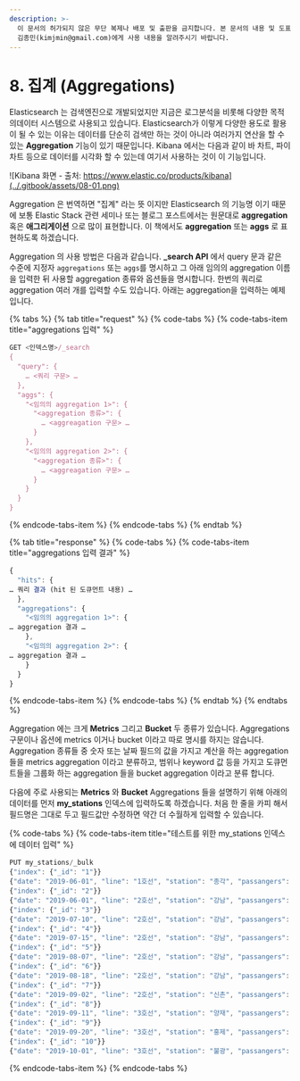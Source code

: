 ```yaml
---
description: >-
  이 문서의 허가되지 않은 무단 복제나 배포 및 출판을 금지합니다. 본 문서의 내용 및 도표 등을 인용하고자 하는 경우 출처를 명시하고
  김종민(kimjmin@gmail.com)에게 사용 내용을 알려주시기 바랍니다.
---
```


# 8. 집계 \(Aggregations\)

  Elasticsearch 는 검색엔진으로 개발되었지만 지금은 로그분석을 비롯해 다양한 목적의데이터 시스템으로 사용되고 있습니다. Elasticsearch가 이렇게 다양한 용도로 활용이 될 수 있는 이유는 데이터를 단순히 검색만 하는 것이 아니라 여러가지 연산을 할 수 있는 **Aggregation** 기능이 있기 때문입니다. Kibana 에서는 다음과 같이 바 차트, 파이 차트 등으로 데이터를 시각화 할 수 있는데 여기서 사용하는 것이 이 기능입니다.

![Kibana &#xD654;&#xBA74; - &#xCD9C;&#xCC98;: https://www.elastic.co/products/kibana](../.gitbook/assets/08-01.png)

  Aggregation 은 번역하면 "집계" 라는 뜻 이지만 Elasticsearch 의 기능명 이기 때문에 보통 Elastic Stack 관련 세미나 또는 블로그 포스트에서는 원문대로 **aggregation** 혹은 **애그리게이션** 으로 많이 표현합니다. 이 책에서도 **aggregation** 또는 **aggs** 로 표현하도록 하겠습니다.

  Aggregation 의 사용 방법은 다음과 같습니다. **\_search API** 에서 query 문과 같은 수준에 지정자 `aggregations` 또는 `aggs`를 명시하고 그 아래 임의의 aggregation 이름을 입력한 뒤 사용할 aggregation 종류와 옵션들을 명시합니다. 한번의 쿼리로 aggregation 여러 개를 입력할 수도 있습니다. 아래는 aggregation을 입력하는 예제입니다.

{% tabs %}
{% tab title="request" %}
{% code-tabs %}
{% code-tabs-item title="aggregations 입력" %}
```javascript
GET <인덱스명>/_search
{
  "query": {
    … <쿼리 구문> …
  },
  "aggs": {
    "<임의의 aggregation 1>": {
      "<aggregation 종류>": {
        … <aggreagation 구문> …
      }
    },
    "<임의의 aggregation 2>": {
      "<aggregation 종류>": {
        … <aggreagation 구문> …
      }
    }
  }
}
```
{% endcode-tabs-item %}
{% endcode-tabs %}
{% endtab %}

{% tab title="response" %}
{% code-tabs %}
{% code-tabs-item title="aggregations 입력 결과" %}
```javascript
{
  "hits": {
… 쿼리 결과 (hit 된 도큐먼트 내용) …
  },
  "aggregations": {
    "<임의의 aggregation 1>": {
… aggregation 결과 …
    },
    "<임의의 aggregation 2>": {
… aggregation 결과 …
    }
  }
}
```
{% endcode-tabs-item %}
{% endcode-tabs %}
{% endtab %}
{% endtabs %}

  Aggregation 에는 크게 **Metrics** 그리고 **Bucket** 두 종류가 있습니다. Aggregations 구문이나 옵션에 metrics 이거나 bucket 이라고 따로 명시를 하지는 않습니다. Aggregation 종류들 중 숫자 또는 날짜 필드의 값을 가지고 계산을 하는 aggregation 들을 metrics aggregation 이라고 분류하고, 범위나 keyword 값 등을 가지고 도큐먼트들을 그룹화 하는 aggregation 들을 bucket aggregation 이라고 분류 합니다.

  다음에 주로 사용되는 **Metrics** 와 **Bucket** Aggregations 들을 설명하기 위해 아래의 데이터를 먼저 **my\_stations** 인덱스에 입력하도록 하겠습니다. 처음 한 줄을 카피 해서 필드명은 그대로 두고 필드값만 수정하면 약간 더 수월하게 입력할 수 있습니다.

{% code-tabs %}
{% code-tabs-item title="테스트를 위한 my\_stations 인덱스에 데이터 입력" %}
```javascript
PUT my_stations/_bulk
{"index": {"_id": "1"}}
{"date": "2019-06-01", "line": "1호선", "station": "종각", "passangers": 2314}
{"index": {"_id": "2"}}
{"date": "2019-06-01", "line": "2호선", "station": "강남", "passangers": 5412}
{"index": {"_id": "3"}}
{"date": "2019-07-10", "line": "2호선", "station": "강남", "passangers": 6221}
{"index": {"_id": "4"}}
{"date": "2019-07-15", "line": "2호선", "station": "강남", "passangers": 6478}
{"index": {"_id": "5"}}
{"date": "2019-08-07", "line": "2호선", "station": "강남", "passangers": 5821}
{"index": {"_id": "6"}}
{"date": "2019-08-18", "line": "2호선", "station": "강남", "passangers": 5724}
{"index": {"_id": "7"}}
{"date": "2019-09-02", "line": "2호선", "station": "신촌", "passangers": 3912}
{"index": {"_id": "8"}}
{"date": "2019-09-11", "line": "3호선", "station": "양재", "passangers": 4121}
{"index": {"_id": "9"}}
{"date": "2019-09-20", "line": "3호선", "station": "홍제", "passangers": 1021}
{"index": {"_id": "10"}}
{"date": "2019-10-01", "line": "3호선", "station": "불광", "passangers": 971}

```
{% endcode-tabs-item %}
{% endcode-tabs %}

